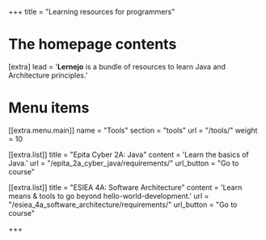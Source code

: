 +++
title = "Learning resources for programmers"


# The homepage contents
[extra]
lead = '<b>Lernejo</b> is a bundle of resources to learn Java and Architecture principles.'

# Menu items
[[extra.menu.main]]
name = "Tools"
section = "tools"
url = "/tools/"
weight = 10

[[extra.list]]
title = "Epita Cyber 2A: Java"
content = 'Learn the basics of Java.'
url = "/epita_2a_cyber_java/requirements/"
url_button = "Go to course"

[[extra.list]]
title = "ESIEA 4A: Software Architecture"
content = 'Learn means & tools to go beyond hello-world-development.'
url = "/esiea_4a_software_architecture/requirements/"
url_button = "Go to course"

+++
